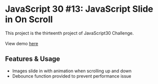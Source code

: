 # JavaScript 30 #13: JavaScript Slide in On Scroll
This project is the thirteenth project of JavaScript30 Challenge. </br></br>
View demo [here](https://kubrianity.github.io/JavaScript-Slide-In-on-Scroll/)
## Features & Usage
- Images slide in with animation when scrolling up and down
- Debounce function provided to prevent performance issue
